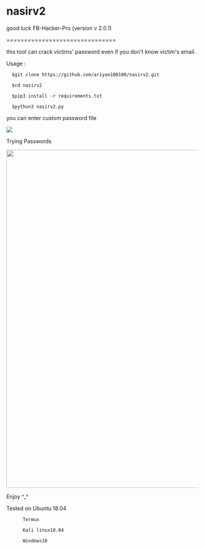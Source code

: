 # nasirv2
good luck
FB-Hacker-Pro (version v 2.0.1)

===============================

this tool can crack victims' password even if you don't know victim's email.

Usage :

      

      

      $git clone https://github.com/ariyan100100/nasirv2.git

      $cd nasirv2

      $pip3 install -r requirements.txt

      $python3 nasirv2.py

you can enter custom password file

![](updatefbhacker.png)

Trying Passwords

<img src="updatefbhacker1.png" width="888">

      

Enjoy ^_^ 

Tested on Ubuntu 18.04

          Termux

          Kali linux18.04

          Windows10

 

